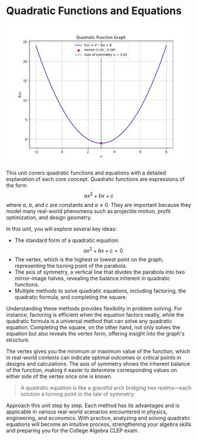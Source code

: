 # Quadratic Functions and Equations

![Plot of quadratic function $f(x)=ax^2+bx+c$ showing vertex and axis of symmetry.](images/plot_1_05-00-unit-intro-quadratic-functions-and-equations.md.png)

This unit covers quadratic functions and equations with a detailed explanation of each core concept. Quadratic functions are expressions of the form $$ax^2 + bx + c$$ where $a$, $b$, and $c$ are constants and $a \neq 0$. They are important because they model many real-world phenomena such as projectile motion, profit optimization, and design geometry.

In this unit, you will explore several key ideas:

- The standard form of a quadratic equation: $$ax^2 + bx + c = 0$$
- The vertex, which is the highest or lowest point on the graph, representing the turning point of the parabola.
- The axis of symmetry, a vertical line that divides the parabola into two mirror-image halves, revealing the balance inherent in quadratic functions.
- Multiple methods to solve quadratic equations, including factoring, the quadratic formula, and completing the square.

Understanding these methods provides flexibility in problem solving. For instance, factoring is efficient when the equation factors neatly, while the quadratic formula is a universal method that can solve any quadratic equation. Completing the square, on the other hand, not only solves the equation but also reveals the vertex form, offering insight into the graph's structure.

The vertex gives you the minimum or maximum value of the function, which in real-world contexts can indicate optimal outcomes or critical points in designs and calculations. The axis of symmetry shows the inherent balance of the function, making it easier to determine corresponding values on either side of the vertex once one is known.

> A quadratic equation is like a graceful arch bridging two realms—each solution a turning point in the tale of symmetry.

Approach this unit step by step. Each method has its advantages and is applicable in various real-world scenarios encountered in physics, engineering, and economics. With practice, analyzing and solving quadratic equations will become an intuitive process, strengthening your algebra skills and preparing you for the College Algebra CLEP exam.